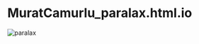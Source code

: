 # MuratCamurlu_paralax.html.io
![paralax](https://user-images.githubusercontent.com/109362695/202291790-f13b6d34-c0c7-477a-87be-bb929eab9ff0.gif)
